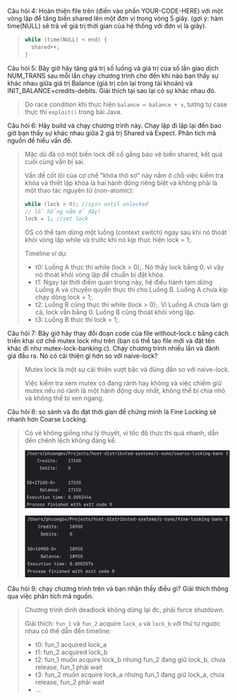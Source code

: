 Câu hỏi 4: Hoàn thiện file trên (điền vào phần YOUR-CODE-HERE) với một vòng
lặp để tăng biến shared lên một đơn vị trong vòng 5 giây.
(gợi ý: hàm time(NULL) sẽ trả về giá trị thời gian của hệ thống với đơn vị là giây).

> ```c
> while (time(NULL) < end) {
>   shared++;
> }
> ```

Câu hỏi 5: Bây giờ hãy tăng giá trị số luồng và giá trị của số lần giao dịch
NUM_TRANS sau mỗi lần chạy chương trình cho đến khi nào bạn thấy sự khác
nhau giữa giá trị Balance (giá trị còn lại trong tài khoản) và
INIT_BALANCE+credits-debits. Giải thích tại sao lại có sự khác nhau đó.

> Do race condition khi thực hiện `balance = balance + v`, tương tự case thực thi `exploit()` trong bài Java.

Câu hỏi 6: Hãy build và chạy chương trình này. Chạy lặp đi lặp lại đến bao giờ bạn
thấy sự khác nhau giữa 2 giá trị Shared và Expect. Phân tích mã nguồn để hiểu
vấn đề.

> Mặc dù đã có một biến lock để cố gắng bảo vệ biến shared, kết quả cuối cùng vẫn bị sai.
>
> Vấn đề cốt lõi của cơ chế "khóa thô sơ" này nằm ở chỗ việc kiểm tra khóa và thiết lập khóa là hai hành động riêng biệt
> và không phải là một thao tác nguyên tử (non-atomic):
> ```c
> while (lock > 0); //spin until unlocked
> // lỗ hổng nằm ở đây!
> lock = 1; //set lock
> ```
>
> OS có thể tạm dừng một luồng (context switch) ngay sau khi nó thoát khỏi vòng lặp while và trước khi nó kịp thực hiện
> lock = 1;.
>
> Timeline ví dụ:
> - t0: Luồng A thực thi while (lock > 0);. Nó thấy lock bằng 0, vì vậy nó thoát khỏi vòng lặp để chuẩn bị đặt khóa.
> - t1: Ngay tại thời điểm quan trọng này, hệ điều hành tạm dừng Luồng A và chuyển quyền thực thi cho Luồng B. Luồng A
    chưa kịp chạy dòng lock = 1;.
> - t2: Luồng B cũng thực thi while (lock > 0);. Vì Luồng A chưa làm gì cả, lock vẫn bằng 0. Luồng B cũng thoát khỏi
    vòng lặp.
> - t3: Luồng B thực thi lock = 1;.

Câu hỏi 7: Bây giờ hãy thay đổi đoạn code của file without-lock.c bằng cách triển
khai cơ chế mutex lock như trên (bạn có thể tạo file mới và đặt tên khác đi như
mutex-lock-banking.c). Chạy chương trình nhiều lần và đánh giá đầu ra. Nó có cải
thiện gì hơn so với naive-lock?

> Mutex lock là một sự cải thiện vượt bậc và đúng đắn so với naive-lock.
>
> Việc kiểm tra xem mutex có đang rảnh hay không và việc chiếm giữ mutex nếu nó rảnh là một hành động duy nhất, không
> thể bị chia nhỏ và không thể bị xen ngang.

Câu hỏi 8: so sánh và đo đạt thời gian để chứng minh là Fine Locking sẽ nhanh
hơn Coarse Locking.

> Có vẻ không giống như lý thuyết, vì tốc độ thực thi quá nhanh, dẫn đến chênh lệch không đáng kể.
>
> ![coarce-locking-bank.png](docs/coarce-locking-bank.png)
>
> ![fine-locking-bank.png](docs/fine-locking-bank.png)

Câu hỏi 9: chạy chương trình trên và bạn nhận thấy điều gì? Giải thích thông qua
việc phân tích mã nguồn.

> Chương trình dính deadlock không dừng lại đc, phải force shutdown.
>
> Giải thích: `fun_1` và `fun_2` acquire `lock_a` và `lock_b` với thứ tự ngược nhau có thể dẫn đến timeline:
> - t0: fun_1 acquired lock_a
> - t1: fun_2 acquired lock_b
> - t2: fun_1 muốn acquire lock_b nhưng fun_2 đang giữ lock_b, chưa release, fun_1 phải wait
> - t3: fun_2 muốn acquire lock_a nhưng fun_1 đang giữ lock_a, chưa release, fun_2 phải wait
> - ...
> 
